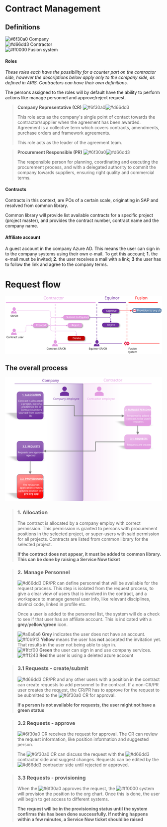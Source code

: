 # Contract Management

## Definitions
![#6f30a0](https://via.placeholder.com/15/6f30a0/000000?text=+) Company</br>
![#d66dd3](https://via.placeholder.com/15/d66dd3/000000?text=+) Contractor</br>
![#ff0000](https://via.placeholder.com/15/ff0000/000000?text=+) Fusion system</br>

#### Roles
*These roles each have the possibility for a counter part on the contractor side, however the descriptions below apply only to the company side, as defined in ARIS. Contractors can have their own definitions.*

The persons assigned to the roles will by default have the ability to perform actions like manage personnel and approve/reject request.

> **Company Representative (CR)** ![#6f30a0](https://via.placeholder.com/15/6f30a0/000000?text=+)![#d66dd3](https://via.placeholder.com/15/d66dd3/000000?text=+)
>
> This role acts as the company's single point of contact towards the contractor/supplier when the agreement has been awarded. Agreement is a collective term which covers contracts, amendments, purchase orders and framework agreements.
> 
> This role acts as the leader of the agreement team.

> **Procurement Responsible (PR)** ![#6f30a0](https://via.placeholder.com/15/6f30a0/000000?text=+)![#d66dd3](https://via.placeholder.com/15/d66dd3/000000?text=+)
> 
> The responsible person for planning, coordinating and executing the procurement process, and with a delegated authority to commit the company towards suppliers, ensuring right quality and commercial terms.

#### Contracts
Contracts in this context, are POs of a certain scale, originating in SAP and resolved from common library. 

Common library will provide list available contracts for a specific project (project master), and provides the contract number, contract name and the company name.

#### Affiliate account
A guest account in the company Azure AD. This means the user can sign in to the company systems using their own e-mail. To get this account; **1.** the e-mail must be invited; **2.** the user receives a mail with a link; **3** the user has to follow the link and agree to the company terms.

# Request flow
<p align="center">  <img src="https://github.com/equinor/fusion-app-resources/raw/master/docs/images/contracts-request-flow.svg?sanitize=true">  </p>

## The overall process

<p align="center">  <img src="https://github.com/equinor/fusion-app-resources/raw/master/docs/images/contracts-general-process.svg?sanitize=true">  </p>

>  ### 1. Allocation
> The contract is allocated by a company employ with correct permission. This permission is granted to persons with procurement positions in the selected project, or super-users with said permission for all projects.
> Contracts are listed from common library for the selected project. 
>
> **If the contract does not appear, it must be added to common library. This can be done by raising a Service Now ticket**

> ### 2. Manage Personnel
> ![#d66dd3](https://via.placeholder.com/15/d66dd3/000000?text=+) CR/PR can define personnel that will be available for the request process. 
> This step is isolated from the request process, to give a clear view of users that is involved in the contract, and a workspace to manage general user info, like relevant disciplines, davinci code, linked in profile etc.
>
> Once a user is added to the personnel list, the system will do a check to see if that user has an affiliate account. This is indicated with a **grey**/**yellow**/**green** icon. 
> 
> ![#a6a6a6](https://via.placeholder.com/15/cacaca/000000?text=+) **Grey** indicates the user does not have an account.</br>
> ![#f0b913](https://via.placeholder.com/15/f0b913/000000?text=+) **Yellow** means the user has **not** accepted the invitation yet. That results in the user not being able to sign in.</br>
> ![#1fcf00](https://via.placeholder.com/15/1fcf00/000000?text=+) **Green** the user can sign in and use company services. 
> ![#ff1243](https://via.placeholder.com/15/ff1243/000000?text=+) **Red** the user is using a deleted azure account

> ### 3.1 Requests - create/submit
> ![#d66dd3](https://via.placeholder.com/15/d66dd3/000000?text=+) CR/PR and any other users with a position in the contract can create requests to add personnel to the contract.
> If a non-CR/PR user creates the request, the CR/PR has to approve for the request to be submitted to the ![#6f30a0](https://via.placeholder.com/15/6f30a0/000000?text=+) CR for approval.
>  
>  **If a person is not available for requests, the user might not have a green status**

> ### 3.2 Requests - approve
>  ![#6f30a0](https://via.placeholder.com/15/6f30a0/000000?text=+) CR receives the request for approval. The  CR can review the request information, like position information and suggested person. 
>   
>   The ![#6f30a0](https://via.placeholder.com/15/6f30a0/000000?text=+) CR can discuss the request with the ![#d66dd3](https://via.placeholder.com/15/d66dd3/000000?text=+) contractor side and suggest changes. Requests can be edited by the ![#d66dd3](https://via.placeholder.com/15/d66dd3/000000?text=+) contractor side until rejected or approved.

> ### 3.3 Requests - provisioning
> When the ![#6f30a0](https://via.placeholder.com/15/6f30a0/000000?text=+) approves the request, the ![#ff0000](https://via.placeholder.com/15/ff0000/000000?text=+) system will provision the position to the org chart. Once this is done, the user will begin to get access to different systems.
>  
>  **The request will be in the provisioning status until the system confirms this has been done successfully. If nothing happens within a few minutes, a Service Now ticket should be raised**



